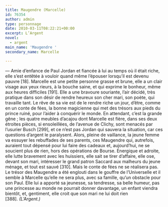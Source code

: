 ```yaml
---
title: Maugendre (Marcelle)
id: 76354
author: admin
type: personnage
date: 2010-03-11T08:22:21+00:00
excerpt: L’Argent
novel:
  - argent
main_name: 'Maugendre '
secondary_name: Marcelle

---
```

— Amie d’enfance de Paul Jordan et fiancée à lui au temps où il était riche, elle s’est entêtée à vouloir quand même l’épouser lorsqu’il est devenu pauvre [18]. Marcelle est une petite personne grasse et brune, elle a un clair visage aux yeux rieurs, à la bouche saine, et qui exprime le bonheur, même aux heures difficiles [191]. Elle a une bravoure souriante, l’air décidé, très pratique dans son désir de rendre heureux son cher mari, son poète, qui travaille tant. Le rêve de sa vie est de le rendre riche un jour, d’être, comme en un conte de fées, la bonne magicienne qui met des trésors aux pieds du prince ruiné, pour l’aider à conquérir le monde. En attendant, c’est la grande gêne ; les quatre meubles d’acajou dont Marcelle est fière, dans ses deux étroites pièces, si ensoleillées, de l’avenue de Clichy, sont menacés par l’usurier Busch [299], et ce n’est pas Jordan qui sauvera la situation, car ces questions d’argent le paralysent. Alors, pleine de vaillance, la jeune femme va essuyer les rebuffades de ses parents, ces Maugendre qui, autrefois, auraient tout dépensé pour lui faire des cadeaux et, aujourd’hui, ne se soucient plus de rien, hors des opérations de Bourse. Energique et adroite, elle lutte bravement avec les huissiers, elle sait se tirer d’affaire, elle ose, devant son mari, intéresser le grand patron Saccard aux malheurs du jeune ménage, et tout est sauvé [310]. Mais le conte de fées ne se réalisera pas. Le trésor des Maugendre a été englouti dans le gouffre de l’Universelle et il semble à Marcelle qu’elle ne sera plus, avec sa famille, qu’un obstacle pour son Paul. Elle lui a apporté sa jeunesse, sa tendresse, sa belle humeur, pas une princesse au monde ne pourrait donner davantage, un enfant viendra bientôt, et, gentiment, elle croit que son mari ne lui doit rien [388]. _(L’Argent.)_